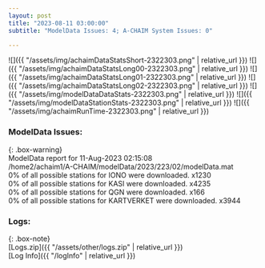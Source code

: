 ```yaml
---
layout: post
title: "2023-08-11 03:00:00"
subtitle: "ModelData Issues: 4; A-CHAIM System Issues: 0"

---
```


![]({{ "/assets/img/achaimDataStatsShort-2322303.png" | relative_url }})
![]({{ "/assets/img/achaimDataStatsLong00-2322303.png" | relative_url }})
![]({{ "/assets/img/achaimDataStatsLong01-2322303.png" | relative_url }})
![]({{ "/assets/img/achaimDataStatsLong02-2322303.png" | relative_url }})
![]({{ "/assets/img/modelDataDataStats-2322303.png" | relative_url }})
![]({{ "/assets/img/modelDataStationStats-2322303.png" | relative_url }})
![]({{ "/assets/img/achaimRunTime-2322303.png" | relative_url }})


### ModelData Issues:  
  
{: .box-warning}  
 ModelData report for 11-Aug-2023 02:15:08   
 /home2/achaim1/A-CHAIM/modelData/2023/223/02/modelData.mat   
 0% of all possible stations for IONO were downloaded. x1230   
 0% of all possible stations for KASI were downloaded. x4235   
 0% of all possible stations for QGN were downloaded. x166   
 0% of all possible stations for KARTVERKET were downloaded. x3944   
  


### Logs:  
  
{: .box-note}  
[Logs.zip]({{ "/assets/other/logs.zip" | relative_url }})  
[Log Info]({{ "/logInfo" | relative_url }})  

